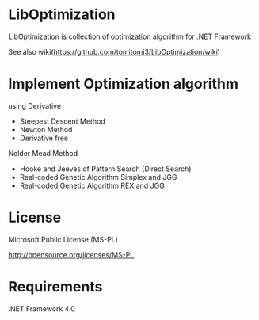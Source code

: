 LibOptimization
===============

LibOptimization is collection of optimization algorithm for .NET Framework

See also wiki(https://github.com/tomitomi3/LibOptimization/wiki)

Implement Optimization algorithm
================================

using Derivative

* Steepest Descent Method
* Newton Method
* Derivative free

Nelder Mead Method

* Hooke and Jeeves of Pattern Search (Direct Search)
* Real-coded Genetic Algorithm Simplex and JGG
* Real-coded Genetic Algorithm REX and JGG

License
=======

Microsoft Public License (MS-PL)

http://opensource.org/licenses/MS-PL

Requirements
===============

.NET Framework 4.0
